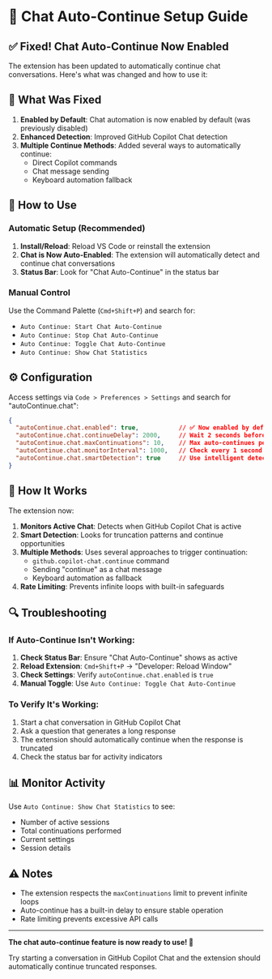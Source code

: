 # 🤖 Chat Auto-Continue Setup Guide

## ✅ Fixed! Chat Auto-Continue Now Enabled

The extension has been updated to automatically continue chat conversations. Here's what was changed and how to use it:

## 🔧 What Was Fixed

1. **Enabled by Default**: Chat automation is now enabled by default (was previously disabled)
2. **Enhanced Detection**: Improved GitHub Copilot Chat detection
3. **Multiple Continue Methods**: Added several ways to automatically continue:
   - Direct Copilot commands
   - Chat message sending
   - Keyboard automation fallback

## 🚀 How to Use

### Automatic Setup (Recommended)
1. **Install/Reload**: Reload VS Code or reinstall the extension
2. **Chat is Now Auto-Enabled**: The extension will automatically detect and continue chat conversations
3. **Status Bar**: Look for "Chat Auto-Continue" in the status bar

### Manual Control
Use the Command Palette (`Cmd+Shift+P`) and search for:
- `Auto Continue: Start Chat Auto-Continue`
- `Auto Continue: Stop Chat Auto-Continue`
- `Auto Continue: Toggle Chat Auto-Continue`
- `Auto Continue: Show Chat Statistics`

## ⚙️ Configuration

Access settings via `Code > Preferences > Settings` and search for "autoContinue.chat":

```json
{
  "autoContinue.chat.enabled": true,           // ✅ Now enabled by default
  "autoContinue.chat.continueDelay": 2000,     // Wait 2 seconds before continuing
  "autoContinue.chat.maxContinuations": 10,    // Max auto-continues per session
  "autoContinue.chat.monitorInterval": 1000,   // Check every 1 second
  "autoContinue.chat.smartDetection": true     // Use intelligent detection
}
```

## 🎯 How It Works

The extension now:
1. **Monitors Active Chat**: Detects when GitHub Copilot Chat is active
2. **Smart Detection**: Looks for truncation patterns and continue opportunities
3. **Multiple Methods**: Uses several approaches to trigger continuation:
   - `github.copilot-chat.continue` command
   - Sending "continue" as a chat message
   - Keyboard automation as fallback
4. **Rate Limiting**: Prevents infinite loops with built-in safeguards

## 🔍 Troubleshooting

### If Auto-Continue Isn't Working:
1. **Check Status Bar**: Ensure "Chat Auto-Continue" shows as active
2. **Reload Extension**: `Cmd+Shift+P` → "Developer: Reload Window"
3. **Check Settings**: Verify `autoContinue.chat.enabled` is `true`
4. **Manual Toggle**: Use `Auto Continue: Toggle Chat Auto-Continue`

### To Verify It's Working:
1. Start a chat conversation in GitHub Copilot Chat
2. Ask a question that generates a long response
3. The extension should automatically continue when the response is truncated
4. Check the status bar for activity indicators

## 📊 Monitor Activity

Use `Auto Continue: Show Chat Statistics` to see:
- Number of active sessions
- Total continuations performed
- Current settings
- Session details

## ⚠️ Notes

- The extension respects the `maxContinuations` limit to prevent infinite loops
- Auto-continue has a built-in delay to ensure stable operation
- Rate limiting prevents excessive API calls

---

**The chat auto-continue feature is now ready to use! 🎉**

Try starting a conversation in GitHub Copilot Chat and the extension should automatically continue truncated responses.
